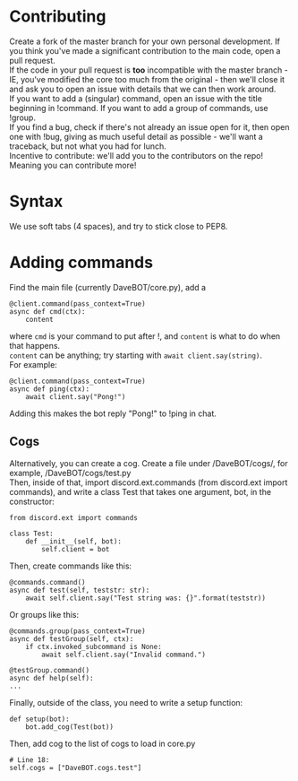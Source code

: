 # Contributing  
Create a fork of the master branch for your own personal development. If you think you've made a significant contribution to the main code, open a pull request.  
If the code in your pull request is **too** incompatible with the master branch - IE, you've modified the core too much from the original - then we'll close it and ask you to open an issue with details that we can then work around.  
If you want to add a (singular) command, open an issue with the title beginning in !command. If you want to add a group of commands, use !group.  
If you find a bug, check if there's not already an issue open for it, then open one with !bug, giving as much useful detail as possible - we'll want a traceback, but not what you had for lunch.  
Incentive to contribute: we'll add you to the contributors on the repo! Meaning you can contribute more!  

# Syntax  
We use soft tabs (4 spaces), and try to stick close to PEP8.  

# Adding commands  
Find the main file (currently DaveBOT/core.py), add a  
```
@client.command(pass_context=True)
async def cmd(ctx):
    content
```   
where ```cmd``` is your command to put after !, and ```content``` is what to do when that happens.  
```content``` can be anything; try starting with ```await client.say(string)```.  
For example:  
```
@client.command(pass_context=True)
async def ping(ctx):
    await client.say("Pong!")
```  
Adding this makes the bot reply "Pong!" to !ping in chat.  

## Cogs
Alternatively, you can create a cog. Create a file under /DaveBOT/cogs/, for example, /DaveBOT/cogs/test.py  
Then, inside of that, import discord.ext.commands (from discord.ext import commands), and write a class Test that takes one argument, bot, in the constructor:
```
from discord.ext import commands

class Test:
    def __init__(self, bot):
        self.client = bot
```
Then, create commands like this:
```
@commands.command()
async def test(self, teststr: str):
    await self.client.say("Test string was: {}".format(teststr))
```
Or groups like this:
```
@commands.group(pass_context=True)
async def testGroup(self, ctx):
    if ctx.invoked_subcommand is None:
        await self.client.say("Invalid command.")

@testGroup.command()
async def help(self):
...
```
Finally, outside of the class, you need to write a setup function:
```
def setup(bot):
    bot.add_cog(Test(bot))
```
Then, add cog to the list of cogs to load in core.py
```
# Line 18:
self.cogs = ["DaveBOT.cogs.test"]
```